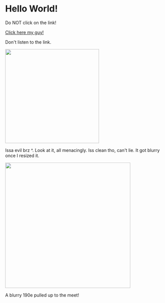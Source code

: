 <!DOCTYPE html>
<html>
    <head>
        <link rel="stylesheet" href="HelloWorld.css"
    </head>
    <body>
        <h1 class= "CoolElement">Hello World!</h1>
        <p class= "CoolElement">Do NOT click on the link!</p>
        <a class= "CoolElement" href="https://www.bing.com/">Click here my guy!</a>
        <p class= "CoolElement">Don't listen to the link.</p>
        <img class= "CoolElement" src="brz.jfif" height="300px"/>
        <p class= "CoolElement"> Issa evil brz ^. Look at it, all menacingly. Iss clean tho, can't lie. It got blurry once I resized it.</p>
        <img class= "CoolElement" src="https://tse3.mm.bing.net/th/id/OIP.U-UUFyK792QiUt7o0QY-WAHaE8?w=261&h=180&c=7&r=0&o=5&pid=1.7" height="400">
        <p class= "CoolElement"> A blurry 190e pulled up to the meet!</p>
    </body>
</html>
